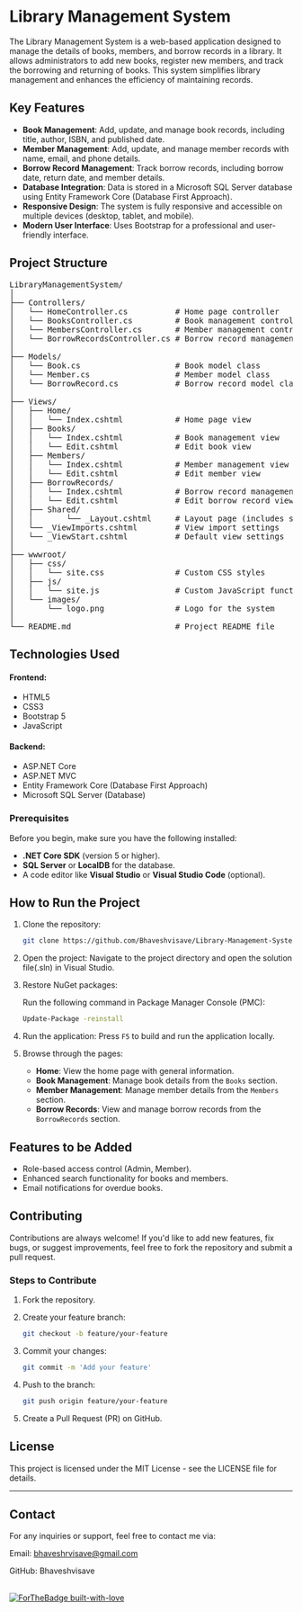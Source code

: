 # Library Management System

The Library Management System is a web-based application designed to manage the details of books, members, and borrow records in a library. It allows administrators to add new books, register new members, and track the borrowing and returning of books. This system simplifies library management and enhances the efficiency of maintaining records.

## Key Features

- **Book Management**: Add, update, and manage book records, including title, author, ISBN, and published date.
- **Member Management**: Add, update, and manage member records with name, email, and phone details.
- **Borrow Record Management**: Track borrow records, including borrow date, return date, and member details.
- **Database Integration**: Data is stored in a Microsoft SQL Server database using Entity Framework Core (Database First Approach).
- **Responsive Design**: The system is fully responsive and accessible on multiple devices (desktop, tablet, and mobile).
- **Modern User Interface**: Uses Bootstrap for a professional and user-friendly interface.

## Project Structure

<pre>
LibraryManagementSystem/
│
├── Controllers/
│   └── HomeController.cs          # Home page controller
│   └── BooksController.cs         # Book management controller
│   └── MembersController.cs       # Member management controller
│   └── BorrowRecordsController.cs # Borrow record management controller
│
├── Models/
│   └── Book.cs                    # Book model class
│   └── Member.cs                  # Member model class
│   └── BorrowRecord.cs            # Borrow record model class
│
├── Views/
│   ├── Home/
│   │   └── Index.cshtml           # Home page view
│   ├── Books/
│   │   └── Index.cshtml           # Book management view
│   │   └── Edit.cshtml            # Edit book view
│   ├── Members/
│   │   └── Index.cshtml           # Member management view
│   │   └── Edit.cshtml            # Edit member view
│   ├── BorrowRecords/
│   │   └── Index.cshtml           # Borrow record management view
│   │   └── Edit.cshtml            # Edit borrow record view
│   ├── Shared/
│   │       └── _Layout.cshtml     # Layout page (includes site-wide header, footer, and styles)
│   └── _ViewImports.cshtml        # View import settings
│   └── _ViewStart.cshtml          # Default view settings
│
├── wwwroot/
│   ├── css/
│   │   └── site.css               # Custom CSS styles
│   ├── js/
│   │   └── site.js                # Custom JavaScript functionality
│   └── images/
│       └── logo.png               # Logo for the system
│
└── README.md                      # Project README file
</pre>

## Technologies Used

#### Frontend:

- HTML5
- CSS3
- Bootstrap 5
- JavaScript

#### Backend:

- ASP.NET Core
- ASP.NET MVC
- Entity Framework Core (Database First Approach)
- Microsoft SQL Server (Database)


### Prerequisites
Before you begin, make sure you have the following installed:
- **.NET Core SDK** (version 5 or higher).
- **SQL Server** or **LocalDB** for the database.
- A code editor like **Visual Studio** or **Visual Studio Code** (optional).


## How to Run the Project

1. Clone the repository:

   ```bash
   git clone https://github.com/Bhaveshvisave/Library-Management-System.git
   ```

2. Open the project: Navigate to the project directory and open the solution file(.sln) in Visual Studio.

3. Restore NuGet packages:

   Run the following command in Package Manager Console (PMC):
   
   ```bash
   Update-Package -reinstall
   ```

4. Run the application: Press `F5` to build and run the application locally.

5. Browse through the pages:

    - **Home**: View the home page with general information.
    - **Book Management**: Manage book details from the `Books` section.
    - **Member Management**: Manage member details from the `Members` section.
    - **Borrow Records**: View and manage borrow records from the `BorrowRecords` section.

## Features to be Added 

- Role-based access control (Admin, Member).
- Enhanced search functionality for books and members.
- Email notifications for overdue books.

## Contributing

Contributions are always welcome! If you'd like to add new features, fix bugs, or suggest improvements, feel free to fork the repository and submit a pull request.

### Steps to Contribute

1. Fork the repository.

2. Create your feature branch:

    ```bash
   git checkout -b feature/your-feature
    ```

4. Commit your changes:

    ```bash
   git commit -m 'Add your feature'
    ```

6. Push to the branch:

    ```bash
   git push origin feature/your-feature
    ```

8. Create a Pull Request (PR) on GitHub.

## License

This project is licensed under the MIT License - see the LICENSE file for details.

---

## Contact

For any inquiries or support, feel free to contact me via:

Email: bhaveshrvisave@gmail.com

GitHub: Bhaveshvisave

&nbsp;&nbsp;&nbsp;&nbsp;&nbsp;&nbsp;&nbsp;&nbsp;&nbsp;&nbsp;&nbsp;&nbsp;&nbsp;&nbsp;&nbsp;&nbsp;&nbsp;&nbsp;&nbsp;&nbsp;&nbsp;&nbsp;&nbsp;&nbsp;&nbsp;&nbsp;&nbsp;&nbsp;&nbsp;&nbsp;&nbsp;&nbsp;&nbsp;&nbsp;&nbsp;&nbsp;&nbsp;&nbsp;&nbsp;&nbsp;&nbsp;&nbsp;&nbsp;&nbsp;&nbsp;&nbsp;&nbsp;&nbsp;&nbsp;&nbsp;&nbsp;&nbsp;&nbsp;&nbsp;&nbsp;&nbsp;&nbsp;&nbsp;&nbsp;&nbsp;&nbsp;&nbsp;&nbsp;&nbsp;&nbsp;&nbsp;&nbsp;&nbsp;&nbsp;&nbsp;&nbsp;&nbsp;&nbsp;&nbsp;&nbsp;&nbsp;&nbsp;&nbsp;&nbsp;&nbsp;[![ForTheBadge built-with-love](http://ForTheBadge.com/images/badges/built-with-love.svg)](https://GitHub.com/Bhaveshvisave/)
